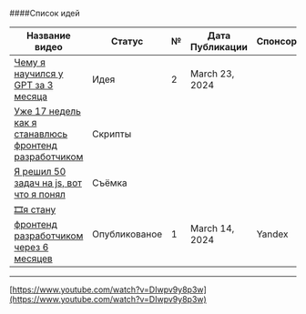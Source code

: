 
####Список идей

| Название видео                                                                                                            | Статус        | №   | Дата Публикации | Спонсор | Теги           | URL |
| ------------------------------------------------------------------------------------------------------------------------- | ------------- | --- | --------------- | ------- | -------------- | --- |
| [Чему я научился у GPT за 3 месяца](https://www.notion.so/GPT-3-1a9a6ecaba018157b3cddefec7fa0785?pvs=21)                  | Идея          | 2   | March 23, 2024  |         | Карьера        |     |
| [Уже 17 недель как я станавлюсь фронтенд разработчиком](https://www.notion.so/17-1a9a6ecaba0180f1832fdccbb1ad0c27?pvs=21) | Скрипты       |     |                 |         |                |     |
| [Я решил 50 задач на js, вот что я понял](https://www.notion.so/50-js-1a9a6ecaba01815ba2e0f411ba843930?pvs=21)            | Съёмка        |     |                 |         |                |     |
| [🎞я стану фронтенд разработчиком через 6 месяцев](https://www.notion.so/6-1a9a6ecaba0181bba081d3dcfc77cf11?pvs=21)       | Опубликованое | 1   | March 14, 2024  | Yandex  | Продуктивность |     |

  
  

  

---

[https://www.youtube.com/watch?v=DIwpv9y8p3w](https://www.youtube.com/watch?v=DIwpv9y8p3w)